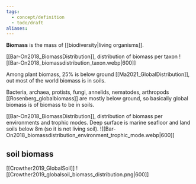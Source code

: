 ```yaml
---
tags:
  - concept/definition
  - todo/draft
aliases:
---
```

**Biomass** is the mass of [[biodiversity|living organisms]].

[[Bar-On2018_BiomassDistribution]], distribution of biomass per taxon
![[Bar-On2018_biomassdistribution_taxon.webp|600]]

Among plant biomass, 25% is below ground [[Ma2021_GlobalDistribution]], out most of the world biomass is in soils.

Bacteria, archaea, protists, fungi, annelids, nematodes, arthropods [[Rosenberg_globalbiomass]] are mostly below ground, so basically global biomass is  of biomass to be in soils.

[[Bar-On2018_BiomassDistribution]], distribution of biomass per environments and trophic modes. Deep surface is marine seafloor and land soils below 8m (so it is not living soil).
![[Bar-On2018_biomassdistribution_environment_trophic_mode.webp|600]]

## soil biomass

[[Crowther2019_GlobalSoil]]
![[Crowther2019_globalsoil_biomass_distribution.png|600]]